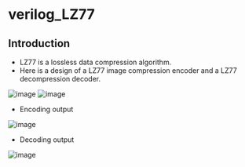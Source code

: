 # verilog_LZ77

## Introduction
- LZ77 is a lossless data compression algorithm.
- Here is a design of a LZ77 image compression encoder and a LZ77 decompression decoder.

![image](https://user-images.githubusercontent.com/84565819/201155244-82e32dbe-f23e-4af4-aab8-17664626afaa.png)
![image](https://user-images.githubusercontent.com/84565819/201155306-c5aa2abc-2d31-45ad-ace1-d35435264a8a.png)
- Encoding output

![image](https://user-images.githubusercontent.com/84565819/201155371-f641346c-e731-4471-b0f4-c117e2f05a6a.png)
- Decoding output

![image](https://user-images.githubusercontent.com/84565819/201155486-c034b803-8ef8-4ff7-b304-2f7e71329051.png)

